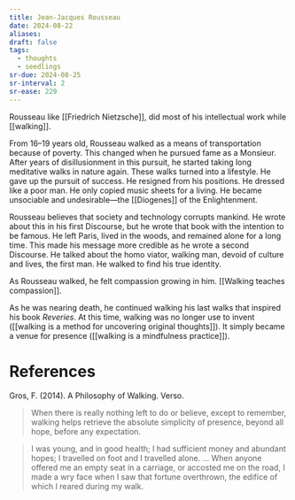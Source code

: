 ```yaml
---
title: Jean-Jacques Rousseau
date: 2024-08-22
aliases: 
draft: false
tags:
  - thoughts
  - seedlings
sr-due: 2024-08-25
sr-interval: 2
sr-ease: 229
---
```

Rousseau like [[Friedrich Nietzsche]], did most of his intellectual work while [[walking]].

From 16–19 years old, Rousseau walked as a means of transportation because of poverty. This changed when he pursued fame as a Monsieur. After years of disillusionment in this pursuit, he started taking long meditative walks in nature again. These walks turned into a lifestyle. He gave up the pursuit of success. He resigned from his positions. He dressed like a poor man. He only copied music sheets for a living. He became unsociable and undesirable—the [[Diogenes]] of the Enlightenment.

Rousseau believes that society and technology corrupts mankind. He wrote about this in his first Discourse, but he wrote that book with the intention to be famous. He left Paris, lived in the woods, and remained alone for a long time. This made his message more credible as he wrote a second Discourse. He talked about the homo viator, walking man, devoid of culture and lives, the first man. He walked to find his true identity.

As Rousseau walked, he felt compassion growing in him. [[Walking teaches compassion]].

As he was nearing death, he continued walking his last walks that inspired his book *Reveries*. At this time, walking was no longer use to invent ([[walking is a method for uncovering original thoughts]]). It simply became a venue for presence ([[walking is a mindfulness practice]]).

# References

Gros, F. (2014). A Philosophy of Walking. Verso.

>When there is really nothing left to do or believe, except to remember, walking helps retrieve the absolute simplicity of presence, beyond all hope, before any expectation.

>I was young, and in good health; I had sufficient money and abundant hopes; I travelled on foot and I travelled alone. … When anyone offered me an empty seat in a carriage, or accosted me on the road, I made a wry face when I saw that fortune overthrown, the edifice of which I reared during my walk.




